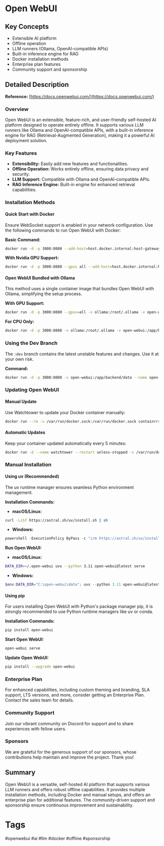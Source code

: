 # Open WebUI

## Key Concepts
- Extensible AI platform
- Offline operation
- LLM runners (Ollama, OpenAI-compatible APIs)
- Built-in inference engine for RAG
- Docker installation methods
- Enterprise plan features
- Community support and sponsorship

## Detailed Description

**Reference:** [https://docs.openwebui.com/](https://docs.openwebui.com/)

### Overview
Open WebUI is an extensible, feature-rich, and user-friendly self-hosted AI platform designed to operate entirely offline. It supports various LLM runners like Ollama and OpenAI-compatible APIs, with a built-in inference engine for RAG (Retrieval-Augmented Generation), making it a powerful AI deployment solution.

### Key Features
- **Extensibility:** Easily add new features and functionalities.
- **Offline Operation:** Works entirely offline, ensuring data privacy and security.
- **LLM Support:** Compatible with Ollama and OpenAI-compatible APIs.
- **RAG Inference Engine:** Built-in engine for enhanced retrieval capabilities.

### Installation Methods

#### Quick Start with Docker
Ensure WebSocket support is enabled in your network configuration. Use the following commands to run Open WebUI with Docker:

**Basic Command:**
```bash
docker run -d -p 3000:8080 --add-host=host.docker.internal:host-gateway -v open-webui:/app/backend/data --name open-webui --restart always ghcr.io/open-webui/open-webui:main
```

**With Nvidia GPU Support:**
```bash
docker run -d -p 3000:8080 --gpus all --add-host=host.docker.internal:host-gateway -v open-webui:/app/backend/data --name open-webui --restart always ghcr.io/open-webui/open-webui:cuda
```

#### Open WebUI Bundled with Ollama
This method uses a single container image that bundles Open WebUI with Ollama, simplifying the setup process.

**With GPU Support:**
```bash
docker run -d -p 3000:8080 --gpus=all -v ollama:/root/.ollama -v open-webui:/app/backend/data --name open-webui --restart always ghcr.io/open-webui/open-webui:ollama
```

**For CPU Only:**
```bash
docker run -d -p 3000:8080 -v ollama:/root/.ollama -v open-webui:/app/backend/data --name open-webui --restart always ghcr.io/open-webui/open-webui:ollama
```

### Using the Dev Branch
The `:dev` branch contains the latest unstable features and changes. Use it at your own risk.

**Command:**
```bash
docker run -d -p 3000:8080 -v open-webui:/app/backend/data --name open-webui --restart always ghcr.io/open-webui/open-webui:dev
```

### Updating Open WebUI

#### Manual Update
Use Watchtower to update your Docker container manually:
```bash
docker run --rm -v /var/run/docker.sock:/var/run/docker.sock containrrr/watchtower --run-once open-webui
```

#### Automatic Updates
Keep your container updated automatically every 5 minutes:
```bash
docker run -d --name watchtower --restart unless-stopped -v /var/run/docker.sock:/var/run/docker.sock containrrr/watchtower --interval 300 open-webui
```

### Manual Installation

#### Using uv (Recommended)
The uv runtime manager ensures seamless Python environment management.

**Installation Commands:**
- **macOS/Linux:**
```bash
curl -LsSf https://astral.sh/uv/install.sh | sh
```
- **Windows:**
```powershell
powershell -ExecutionPolicy ByPass -c "irm https://astral.sh/uv/install.ps1 | iex"
```

**Run Open WebUI:**
- **macOS/Linux:**
```bash
DATA_DIR=~/.open-webui uvx --python 3.11 open-webui@latest serve
```
- **Windows:**
```powershell
$env:DATA_DIR="C:\open-webui\data"; uvx --python 3.11 open-webui@latest serve
```

#### Using pip
For users installing Open WebUI with Python's package manager pip, it is strongly recommended to use Python runtime managers like uv or conda.

**Installation Commands:**
```bash
pip install open-webui
```
**Start Open WebUI:**
```bash
open-webui serve
```

**Update Open WebUI:**
```bash
pip install --upgrade open-webui
```

### Enterprise Plan
For enhanced capabilities, including custom theming and branding, SLA support, LTS versions, and more, consider getting an Enterprise Plan. Contact the sales team for details.

### Community Support
Join our vibrant community on Discord for support and to share experiences with fellow users.

### Sponsors
We are grateful for the generous support of our sponsors, whose contributions help maintain and improve the project. Thank you!

## Summary
Open WebUI is a versatile, self-hosted AI platform that supports various LLM runners and offers robust offline capabilities. It provides multiple installation methods, including Docker and manual setups, and offers an enterprise plan for additional features. The community-driven support and sponsorship ensure continuous improvement and sustainability.

# Tags
#openwebui #ai #llm #docker #offline #sponsorship